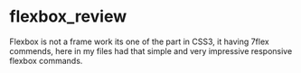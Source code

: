 # flexbox_review
Flexbox is not a frame work its one of the part in CSS3, it having 7flex commends, here in my files had that simple and very impressive responsive flexbox commands.
